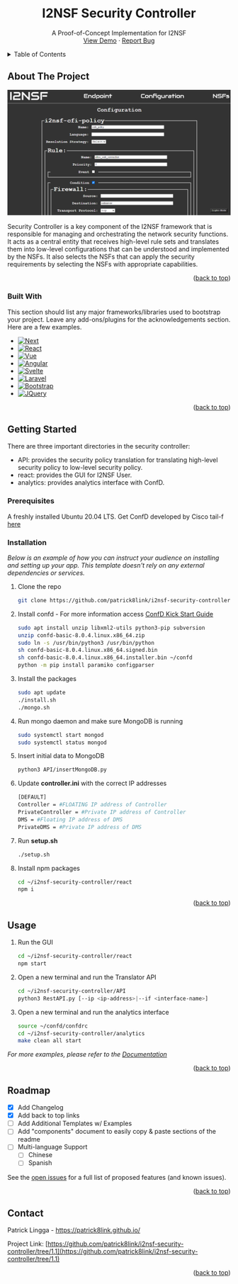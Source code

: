 <!-- Improved compatibility of back to top link: See: https://github.com/othneildrew/Best-README-Template/pull/73 -->
<a name="readme-top"></a>
<!--
*** Thanks for checking out the Best-README-Template. If you have a suggestion
*** that would make this better, please fork the repo and create a pull request
*** or simply open an issue with the tag "enhancement".
*** Don't forget to give the project a star!
*** Thanks again! Now go create something AMAZING! :D
-->



<!-- PROJECT SHIELDS -->
<!--
*** I'm using markdown "reference style" links for readability.
*** Reference links are enclosed in brackets [ ] instead of parentheses ( ).
*** See the bottom of this document for the declaration of the reference variables
*** for contributors-url, forks-url, etc. This is an optional, concise syntax you may use.
*** https://www.markdownguide.org/basic-syntax/#reference-style-links
-->

<!-- PROJECT LOGO -->
<br />
<div align="center">

  <h1 align="center">I2NSF Security Controller</h1>

  <p align="center">
    A Proof-of-Concept Implementation for I2NSF
    <br />
    <a href="https://www.youtube.com/watch?v=OWNJbF7wGgs&ab_channel=PatrickLingga">View Demo</a>
    ·
    <a href="https://github.com/patrick8link/i2nsf-security-controller/issues">Report Bug</a>
  </p>
</div>



<!-- TABLE OF CONTENTS -->
<details>
  <summary>Table of Contents</summary>
  <ol>
    <li>
      <a href="#about-the-project">About The Project</a>
      <ul>
        <li><a href="#built-with">Built With</a></li>
      </ul>
    </li>
    <li>
      <a href="#getting-started">Getting Started</a>
      <ul>
        <li><a href="#prerequisites">Prerequisites</a></li>
        <li><a href="#installation">Installation</a></li>
      </ul>
    </li>
    <li><a href="#usage">Usage</a></li>
    <li><a href="#roadmap">Roadmap</a></li>
    <li><a href="#contributing">Contributing</a></li>
    <li><a href="#license">License</a></li>
    <li><a href="#contact">Contact</a></li>
    <li><a href="#acknowledgments">Acknowledgments</a></li>
  </ol>
</details>



<!-- ABOUT THE PROJECT -->
## About The Project
![GUI Screen Shot](https://github.com/patrick8link/i2nsf-security-controller/blob/1.1/GUI.png)

Security Controller is a key component of the I2NSF framework that is responsible for managing and orchestrating the network security functions. It acts as a central entity that receives high-level rule sets and translates them into low-level configurations that can be understood and implemented by the NSFs. It also selects the NSFs that can apply the security requirements by selecting the NSFs with appropriate capabilities.

<p align="right">(<a href="#readme-top">back to top</a>)</p>



### Built With

This section should list any major frameworks/libraries used to bootstrap your project. Leave any add-ons/plugins for the acknowledgements section. Here are a few examples.

* [![Next][Next.js]][Next-url]
* [![React][React.js]][React-url]
* [![Vue][Vue.js]][Vue-url]
* [![Angular][Angular.io]][Angular-url]
* [![Svelte][Svelte.dev]][Svelte-url]
* [![Laravel][Laravel.com]][Laravel-url]
* [![Bootstrap][Bootstrap.com]][Bootstrap-url]
* [![JQuery][JQuery.com]][JQuery-url]

<p align="right">(<a href="#readme-top">back to top</a>)</p>



<!-- GETTING STARTED -->
## Getting Started

There are three important directories in the security controller:
* API: provides the security policy translation for translating high-level security policy to low-level security policy.
* react: provides the GUI for I2NSF User.
* analytics: provides analytics interface with ConfD.

### Prerequisites

A freshly installed Ubuntu 20.04 LTS.
Get ConfD developed by Cisco tail-f [here](https://developer.cisco.com/site/confD/)


### Installation

_Below is an example of how you can instruct your audience on installing and setting up your app. This template doesn't rely on any external dependencies or services._


1. Clone the repo
   ```sh
   git clone https://github.com/patrick8link/i2nsf-security-controller/tree/1.1
   ```
2. Install confd - For more information access [ConfD Kick Start Guide](https://info.tail-f.com/confd-evaluation-kick-start-guide)
   ```sh
   sudo apt install unzip libxml2-utils python3-pip subversion
   unzip confd-basic-8.0.4.linux.x86_64.zip
   sudo ln -s /usr/bin/python3 /usr/bin/python
   sh confd-basic-8.0.4.linux.x86_64.signed.bin
   sh confd-basic-8.0.4.linux.x86_64.installer.bin ~/confd
   python -m pip install paramiko configparser
   ```
3. Install the packages
   ```sh
   sudo apt update
   ./install.sh
   ./mongo.sh
   ```
4. Run mongo daemon and make sure MongoDB is running
   ```sh
   sudo systemctl start mongod
   sudo systemctl status mongod
   ```
5. Insert initial data to MongoDB
   ```sh
   python3 API/insertMongoDB.py
   ```
6. Update **controller.ini** with the correct IP addresses
   ```sh
   [DEFAULT]
   Controller = #FLOATING IP address of Controller
   PrivateController = #Private IP address of Controller
   DMS = #Floating IP address of DMS
   PrivateDMS = #Private IP address of DMS
   ```
7. Run **setup.sh**
   ```sh
   ./setup.sh
   ```
8. Install npm packages
   ```sh
   cd ~/i2nsf-security-controller/react
   npm i
   ```

<p align="right">(<a href="#readme-top">back to top</a>)</p>


<!-- USAGE EXAMPLES -->
## Usage

1. Run the GUI
   ```sh
   cd ~/i2nsf-security-controller/react
   npm start
   ```
2. Open a new terminal and run the Translator API
   ```sh
   cd ~/i2nsf-security-controller/API
   python3 RestAPI.py [--ip <ip-address>|--if <interface-name>]
   ```
3. Open a new terminal and run the analytics interface
   ```sh
   source ~/confd/confdrc
   cd ~/i2nsf-security-controller/analytics
   make clean all start
   ```
_For more examples, please refer to the [Documentation](https://example.com)_

<p align="right">(<a href="#readme-top">back to top</a>)</p>



<!-- ROADMAP -->
## Roadmap

- [x] Add Changelog
- [x] Add back to top links
- [ ] Add Additional Templates w/ Examples
- [ ] Add "components" document to easily copy & paste sections of the readme
- [ ] Multi-language Support
    - [ ] Chinese
    - [ ] Spanish

See the [open issues](https://github.com/othneildrew/Best-README-Template/issues) for a full list of proposed features (and known issues).

<p align="right">(<a href="#readme-top">back to top</a>)</p>

<!-- CONTACT -->
## Contact

Patrick Lingga - https://patrick8link.github.io/

Project Link: [https://github.com/patrick8link/i2nsf-security-controller/tree/1.1](https://github.com/patrick8link/i2nsf-security-controller/tree/1.1)

<p align="right">(<a href="#readme-top">back to top</a>)</p>



<!-- ACKNOWLEDGMENTS -->
<!-- 
## Acknowledgments

Use this space to list resources you find helpful and would like to give credit to. I've included a few of my favorites to kick things off!

* [Choose an Open Source License](https://choosealicense.com)
* [GitHub Emoji Cheat Sheet](https://www.webpagefx.com/tools/emoji-cheat-sheet)
* [Malven's Flexbox Cheatsheet](https://flexbox.malven.co/)
* [Malven's Grid Cheatsheet](https://grid.malven.co/)
* [Img Shields](https://shields.io)
* [GitHub Pages](https://pages.github.com)
* [Font Awesome](https://fontawesome.com)
* [React Icons](https://react-icons.github.io/react-icons/search)

<p align="right">(<a href="#readme-top">back to top</a>)</p>
-->


<!-- MARKDOWN LINKS & IMAGES -->
<!-- https://www.markdownguide.org/basic-syntax/#reference-style-links -->
[contributors-shield]: https://img.shields.io/github/contributors/othneildrew/Best-README-Template.svg?style=for-the-badge
[contributors-url]: https://github.com/othneildrew/Best-README-Template/graphs/contributors
[forks-shield]: https://img.shields.io/github/forks/othneildrew/Best-README-Template.svg?style=for-the-badge
[forks-url]: https://github.com/othneildrew/Best-README-Template/network/members
[stars-shield]: https://img.shields.io/github/stars/othneildrew/Best-README-Template.svg?style=for-the-badge
[stars-url]: https://github.com/othneildrew/Best-README-Template/stargazers
[issues-shield]: https://img.shields.io/github/issues/othneildrew/Best-README-Template.svg?style=for-the-badge
[issues-url]: https://github.com/othneildrew/Best-README-Template/issues
[license-shield]: https://img.shields.io/github/license/othneildrew/Best-README-Template.svg?style=for-the-badge
[license-url]: https://github.com/othneildrew/Best-README-Template/blob/master/LICENSE.txt
[linkedin-shield]: https://img.shields.io/badge/-LinkedIn-black.svg?style=for-the-badge&logo=linkedin&colorB=555
[linkedin-url]: https://linkedin.com/in/othneildrew
[product-screenshot]: GUI.png
[Next.js]: https://img.shields.io/badge/next.js-000000?style=for-the-badge&logo=nextdotjs&logoColor=white
[Next-url]: https://nextjs.org/
[React.js]: https://img.shields.io/badge/React-20232A?style=for-the-badge&logo=react&logoColor=61DAFB
[React-url]: https://reactjs.org/
[Vue.js]: https://img.shields.io/badge/Vue.js-35495E?style=for-the-badge&logo=vuedotjs&logoColor=4FC08D
[Vue-url]: https://vuejs.org/
[Angular.io]: https://img.shields.io/badge/Angular-DD0031?style=for-the-badge&logo=angular&logoColor=white
[Angular-url]: https://angular.io/
[Svelte.dev]: https://img.shields.io/badge/Svelte-4A4A55?style=for-the-badge&logo=svelte&logoColor=FF3E00
[Svelte-url]: https://svelte.dev/
[Laravel.com]: https://img.shields.io/badge/Laravel-FF2D20?style=for-the-badge&logo=laravel&logoColor=white
[Laravel-url]: https://laravel.com
[Bootstrap.com]: https://img.shields.io/badge/Bootstrap-563D7C?style=for-the-badge&logo=bootstrap&logoColor=white
[Bootstrap-url]: https://getbootstrap.com
[JQuery.com]: https://img.shields.io/badge/jQuery-0769AD?style=for-the-badge&logo=jquery&logoColor=white
[JQuery-url]: https://jquery.com 
